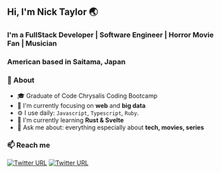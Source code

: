 ## Hi, I'm Nick Taylor 🌏
### I'm a FullStack Developer | Software Engineer | Horror Movie Fan | Musician
### American based in Saitama, Japan

### 🚀 About
- 🎓 Graduate of Code Chrysalis Coding Bootcamp 
- 👀 I'm currently focusing on **web** and **big data**
- ⚙️ I use daily: `Javascript`, `Typescript`, `Ruby`.
- 🔭 I'm currently learning **Rust & Svelte**
- 💬 Ask me about: everything especially about **tech, movies, series**

### 📫 Reach me
[![Twitter URL](https://img.shields.io/twitter/url?label=email&logo=gmail&style=social&url=http%3A%2F%2Fmailto%3Acontact.ntaylor6422%40gmail.com)](mailto:contact.ntaylor6422@gmail.com)
[![Twitter URL](https://img.shields.io/twitter/url?label=LinkedIn&logo=linkedin&style=social&url=https%3A%2F%2Fwww.linkedin.com%2Fin%2Fnicktdev)](https://linkedin.com/in/nicktdev)

